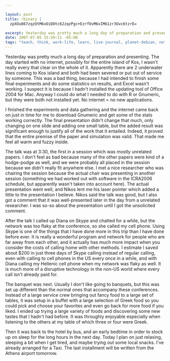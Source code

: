 ```yaml
--- 

layout: post
title: !binary |
  zpXOu867zqzOtM6xOiDOtc62zqzPgc+EzrfOvM6xIM61zr3Ovc6tzrE=

excerpt: Yesterday was pretty much a long day of preparation and presenting.  The day started with no internet, possibly for the entire island of Kos, I wasn't really every that clear on the whole of it.  Apparently there are 2 underwater lines coming to Kos island and both had been severed or put out of service by someone.  This was a bad thing, because I had intended to finish some final experiments and do some statistics on results, and Excel wasn't working.  I suspect it is because I hadn't installed the updating tool of Office 2004 for Mac.
date: 2007-07-05 15:59:11 -05:00
tags: "teach, think, work-life, learn, live-journal, planet-debian, network, conferences, greece, \xCE\xB5\xCE\xBB\xCE\xBB\xCE\xAC\xCF\x82, presentations, \xCE\xBA\xCF\x8E\xCF\x83, banquets, skype"
---
```

Yesterday was pretty much a long day of preparation and presenting.  The day started with no internet, possibly for the entire island of Kos, I wasn't really every that clear on the whole of it.  Apparently there are 2 underwater lines coming to Kos island and both had been severed or put out of service by someone.  This was a bad thing, because I had intended to finish some final experiments and do some statistics on results, and Excel wasn't working.  I suspect it is because I hadn't installed the updating tool of Office 2004 for Mac.   Anyway I could do what I needed to do with R or Gnumeric, but they were both not installed yet.   No internet = no new applications.

I finished the experiments and data gathering and the internet came back on just in time for me to download Gnumeric and get some of the stats working correctly.  The final presentation didn't change that much, only changing on one slide and adding one small table, but the added result was significant enough to justify all of the work that it entailed.  Indeed, it proved that the entire premise of the paper and simulation was valid.  That made me feel all warm and fuzzy inside.

The talk was at 3:30, the first in a session which was mostly unrelated papers.  I don't feel as bad because many of the other papers were kind of a hodge-podge as well, and we were probably all placed in the session because we didn't really fit anywhere else.  I met a nice researcher who was chairing the session because the actual chair was presenting in another session (something we had worked out with software in the ICRA2006 schedule, but apparently wasn't taken into account here).  The actual presentation went well, and Nikos lent me his laser pointer which added a little to the presentation I believe.  Nikos said the talk was good, but I also got a comment that it was well-presented later in the day from a unrelated researcher.   I was so-so about the presentation until I got the unsolicited comment.

After the talk I called up Diana on Skype and chatted for a while, but the network was too flaky at the conference, so she called my cell phone.   Using Skype is one of the things that I have done more in this trip than I have done before ever.  It is really a wonderful program and network for people who are far away from each other, and it actually has much more impact when you consider the costs of calling home with other methods.  I estimate I saved about $200 in just three days of Skype calling instead of regular calling, even with calling to cell phones in the US every once in a while, and with Diana calling my Hellenic cell phone when my network was flaky as well.  It is much more of a disruptive technology in the non-US world where every call isn't already paid for.

The banquet was next.  Usually I don't like going to banquets, but this was set up different than the normal ones that accompany these conferences.  Instead of a large service crew bringing out fancy food to a large set of tables, it was setup in a buffet with a large selection of Greek food so you could pick and choose your favorites and even go back for more food if you liked.  I ended up trying a large variety of foods and discovering some new tastes that I hadn't had before.  It was throughly enjoyable especially when listening to the others at my table of which three or four were Greek.

Then it was back to the hotel by bus, and an early bedtime in order to stock up on sleep for the long hours in the next day.  Today I plan on just relaxing, sleeping a bit when I get tired, and maybe trying out some local snacks.  I've already arranged for a Taxi.  The last installment will be written from the Athens airport tomorrow.
